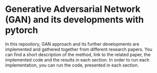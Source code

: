# Generative Adversarial Network (GAN) and its developments with pytorch
In this repository, GAN approach and its further developments are implemented and gathered together from different research papers. You can find a short description of the method, link to the related paper, the implemented code and the results in each section. In order to run each implementation, you can run the code, presented in each section. 
